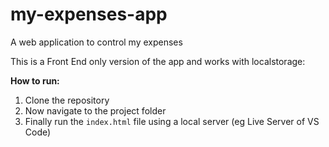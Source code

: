 # my-expenses-app
A web application to control my expenses

This is a Front End only version of the app and works with localstorage:

**How to run:**
1. Clone the repository
2. Now navigate to the project folder
3. Finally run the `index.html` file using a local server (eg Live Server of VS Code)
